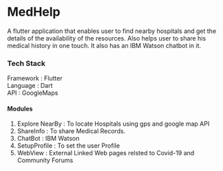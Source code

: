 # MedHelp

A flutter application that enables user to find nearby hospitals and get the details of the availability of the resources. Also helps user to share his medical history in one touch. It also has an IBM Watson chatbot in it.

### Tech Stack

Framework : Flutter <br>
Language : Dart <br>
API : GoogleMaps <br>

#### Modules

1. Explore NearBy : To locate Hospitals using gps and google map API
2. ShareInfo : To share Medical Records.
3. ChatBot : IBM Watson
4. SetupProfile : To set the user Profile
5. WebView : External Linked Web pages relsted to Covid-19 and Community Forums


